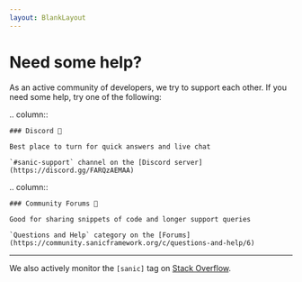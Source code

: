 ```yaml
---
layout: BlankLayout
---
```


# Need some help?

As an active community of developers, we try to support each other. If you need some help, try one of the following:

.. column::

    ### Discord 💬

    Best place to turn for quick answers and live chat

    `#sanic-support` channel on the [Discord server](https://discord.gg/FARQzAEMAA)

.. column::

    ### Community Forums 👥

    Good for sharing snippets of code and longer support queries

    `Questions and Help` category on the [Forums](https://community.sanicframework.org/c/questions-and-help/6)

---

We also actively monitor the `[sanic]` tag on [Stack Overflow](https://stackoverflow.com/questions/tagged/sanic).
